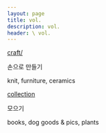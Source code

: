 ```yaml
---
layout: page
title: vol.
description: vol.
header: \ vol.
---
```


[craft/](/category-craft)


손으로 만들기


knit, furniture, ceramics



[collection](/category-collection)


모으기

books, dog goods & pics, plants
